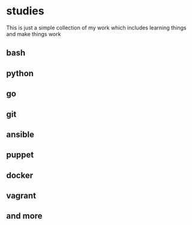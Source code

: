 # studies
This is just a simple collection of my work which includes learning things
and make things work

## bash

## python

## go

## git

## ansible

## puppet

## docker

## vagrant

## and more
